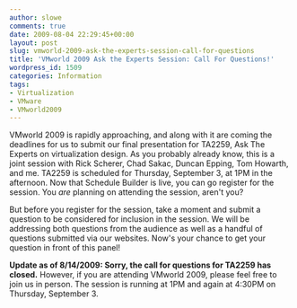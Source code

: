 ```yaml
---
author: slowe
comments: true
date: 2009-08-04 22:29:45+00:00
layout: post
slug: vmworld-2009-ask-the-experts-session-call-for-questions
title: 'VMworld 2009 Ask the Experts Session: Call For Questions!'
wordpress_id: 1509
categories: Information
tags:
- Virtualization
- VMware
- VMworld2009
---
```


VMworld 2009 is rapidly approaching, and along with it are coming the deadlines for us to submit our final presentation for TA2259, Ask The Experts on virtualization design. As you probably already know, this is a joint session with Rick Scherer, Chad Sakac, Duncan Epping, Tom Howarth, and me. TA2259 is scheduled for Thursday, September 3, at 1PM in the afternoon. Now that Schedule Builder is live, you can go register for the session. You _are_ planning on attending the session, aren't you?

But before you register for the session, take a moment and submit a question to be considered for inclusion in the session. We will be addressing both questions from the audience as well as a handful of questions submitted via our websites. Now's your chance to get your question in front of this panel!

**Update as of 8/14/2009: Sorry, the call for questions for TA2259 has closed.** However, if you are attending VMworld 2009, please feel free to join us in person. The session is running at 1PM and again at 4:30PM on Thursday, September 3.
